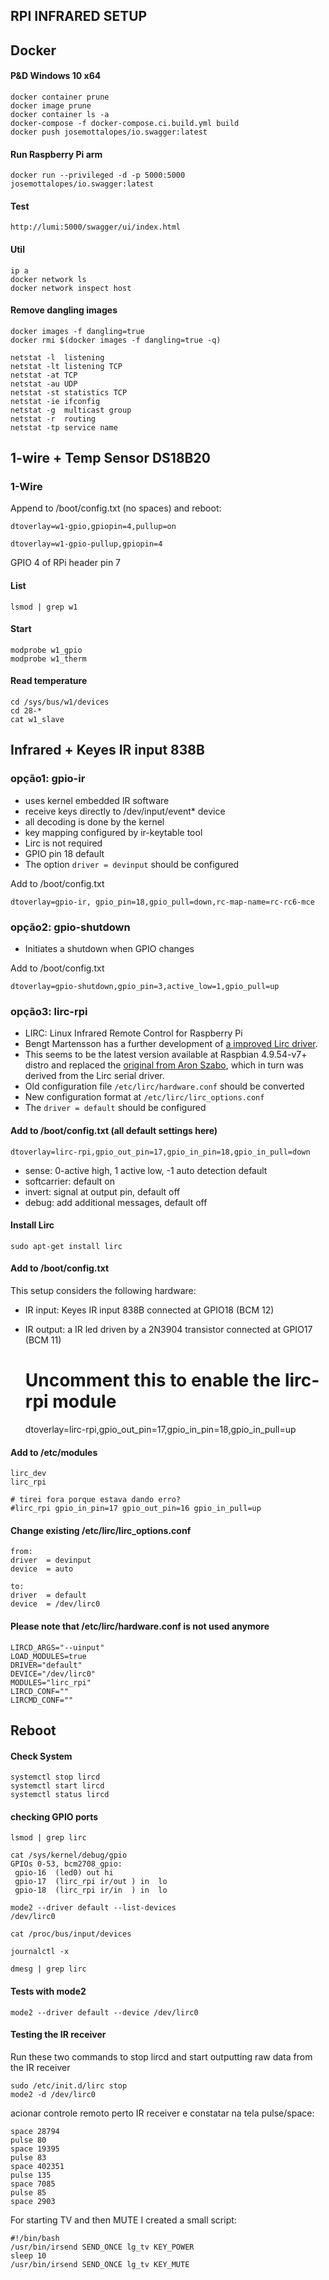 ## RPI INFRARED SETUP

## Docker

#### P&D Windows 10 x64

    docker container prune
    docker image prune
    docker container ls -a
    docker-compose -f docker-compose.ci.build.yml build
    docker push josemottalopes/io.swagger:latest

#### Run Raspberry Pi arm

    docker run --privileged -d -p 5000:5000 josemottalopes/io.swagger:latest

#### Test

    http://lumi:5000/swagger/ui/index.html

#### Util
    ip a
    docker network ls
    docker network inspect host
    
#### Remove dangling images

    docker images -f dangling=true
    docker rmi $(docker images -f dangling=true -q)

    netstat -l	listening
    netstat -lt	listening TCP
    netstat -at	TCP
    netstat -au	UDP
    netstat -st	statistics TCP
    netstat -ie	ifconfig
    netstat -g	multicast group
    netstat -r	routing
    netstat -tp	service name

## 1-wire + Temp Sensor DS18B20

### 1-Wire 

Append to /boot/config.txt (no spaces) and reboot:

    dtoverlay=w1-gpio,gpiopin=4,pullup=on    
    
    dtoverlay=w1-gpio-pullup,gpiopin=4

GPIO 4 of RPi header pin 7

#### List

    lsmod | grep w1

#### Start

    modprobe w1_gpio
    modprobe w1_therm

#### Read temperature

    cd /sys/bus/w1/devices
    cd 28-*
    cat w1_slave

## Infrared + Keyes IR input 838B

### opção1: gpio-ir

- uses kernel embedded IR software
- receive keys directly to /dev/input/event* device
- all decoding is done by the kernel
- key mapping configured by ir-keytable tool
- Lirc is not required
- GPIO pin 18 default
- The option `driver = devinput` should be configured

Add to /boot/config.txt

    dtoverlay=gpio-ir, gpio_pin=18,gpio_pull=down,rc-map-name=rc-rc6-mce

### opção2: gpio-shutdown

- Initiates a shutdown when GPIO changes

Add to /boot/config.txt

    dtoverlay=gpio-shutdown,gpio_pin=3,active_low=1,gpio_pull=up

### opção3: lirc-rpi

- LIRC: Linux Infrared Remote Control for Raspberry Pi
- Bengt Martensson has a further development of [a improved Lirc driver](https://github.com/bengtmartensson/lirc_rpi "lirc_rpi").
- This seems to be the latest version available at Raspbian 4.9.54-v7+ distro and replaced the [original from Aron Szabo](http://aron.ws/projects/lirc_rpi/ "original lirc for rpi"), which in turn was derived from the Lirc serial driver.
- Old configuration file `/etc/lirc/hardware.conf` should be converted
- New configuration format at `/etc/lirc/lirc_options.conf`
- The `driver = default` should be configured

#### Add to /boot/config.txt (all default settings here)

    dtoverlay=lirc-rpi,gpio_out_pin=17,gpio_in_pin=18,gpio_in_pull=down

- sense: 0-active high, 1 active low, -1 auto detection default
- softcarrier: default on
- invert: signal at output pin, default off 
- debug: add additional messages, default off

#### Install Lirc

    sudo apt-get install lirc

#### Add to /boot/config.txt

This setup considers the following hardware:

- IR input: Keyes IR input 838B connected at GPIO18 (BCM 12)
- IR output: a IR led driven by a 2N3904 transistor connected at GPIO17 (BCM 11)

    # Uncomment this to enable the lirc-rpi module
    dtoverlay=lirc-rpi,gpio_out_pin=17,gpio_in_pin=18,gpio_in_pull=up


#### Add to /etc/modules

    lirc_dev
    lirc_rpi 

    # tirei fora porque estava dando erro?
    #lirc_rpi gpio_in_pin=17 gpio_out_pin=16 gpio_in_pull=up

#### Change existing /etc/lirc/lirc_options.conf

    from:
    driver  = devinput
    device  = auto
    
    to:
    driver  = default
    device  = /dev/lirc0

#### Please note that /etc/lirc/hardware.conf is not used anymore

    LIRCD_ARGS="--uinput"
    LOAD_MODULES=true
    DRIVER="default"
    DEVICE="/dev/lirc0"
    MODULES="lirc_rpi"
    LIRCD_CONF=""
    LIRCMD_CONF=""

## Reboot

#### Check System 

    systemctl stop lircd
    systemctl start lircd
    systemctl status lircd

#### checking GPIO ports

    lsmod | grep lirc

    cat /sys/kernel/debug/gpio    
    GPIOs 0-53, bcm2708_gpio:
     gpio-16  (led0) out hi
     gpio-17  (lirc_rpi ir/out ) in  lo
     gpio-18  (lirc_rpi ir/in  ) in  lo

    mode2 --driver default --list-devices
    /dev/lirc0

    cat /proc/bus/input/devices

    journalctl -x

    dmesg | grep lirc 



#### Tests with mode2

    mode2 --driver default --device /dev/lirc0

#### Testing the IR receiver

Run these two commands to stop lircd and start outputting raw data from the IR receiver

    sudo /etc/init.d/lirc stop
    mode2 -d /dev/lirc0

acionar controle remoto perto IR receiver e constatar na tela pulse/space:

    space 28794
    pulse 80
    space 19395
    pulse 83
    space 402351
    pulse 135
    space 7085
    pulse 85
    space 2903

For starting TV and then MUTE I created a small script:

    #!/bin/bash
    /usr/bin/irsend SEND_ONCE lg_tv KEY_POWER
    sleep 10
    /usr/bin/irsend SEND_ONCE lg_tv KEY_MUTE

